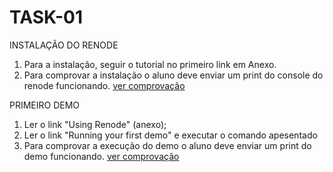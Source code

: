 # TASK-01

INSTALAÇÃO DO RENODE
1. Para a instalação, seguir o tutorial no primeiro link em Anexo.
2. Para comprovar a instalação o aluno deve enviar um print do console do renode funcionando. [ver comprovação](comprovacao_instalacao.png)

PRIMEIRO DEMO
1. Ler o link "Using Renode" (anexo);
2. Ler o link "Running your first demo" e executar o comando apesentado
3. Para comprovar a execução do demo o aluno deve enviar um print do demo funcionando. [ver comprovação](comprovacao_demo.png)